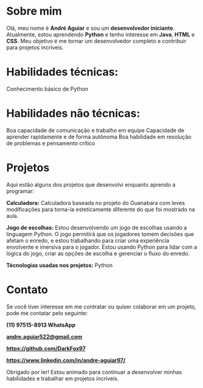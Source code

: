 # **Sobre mim**

Olá, meu nome é **André Aguiar** e sou um **desenvolvedor iniciante**. Atualmente, estou aprendendo **Python** e tenho interesse em **Java**, **HTML** e **CSS**. Meu objetivo é me tornar um desenvolvedor completo e contribuir para projetos incríveis.

# **Habilidades técnicas:**
Conhecimento básico de Python

# **Habilidades não técnicas:**
Boa capacidade de comunicação e trabalho em equipe
Capacidade de aprender rapidamente e de forma autônoma
Boa habilidade em resolução de problemas e pensamento crítico

# **Projetos**
Aqui estão alguns dos projetos que desenvolvi enquanto aprendo a programar:

**Calculadora:**
Calculadora baseada no projeto do Guanabara com leves modificações para torna-la esteticamente diferente do que foi mostrado na aula.

**Jogo de escolhas:**
Estou desenvolvendo um jogo de escolhas usando a linguagem Python. O jogo permitirá que os jogadores tomem decisões que afetam o enredo, e estou trabalhando para criar uma experiência envolvente e imersiva para o jogador. Estou usando Python para lidar com a lógica do jogo, criar as opções de escolha e gerenciar o fluxo do enredo.

**Técnologias usadas nos projetos:**
Python

# **Contato**
Se você tiver interesse em me contratar ou quiser colaborar em um projeto, pode me contatar pelo seguinte:

**(11) 97515-8913 WhatsApp**

**andre.aguiar522@gmail.com**

**https://github.com/DarkFox97**

**https://www.linkedin.com/in/andre-aguiar97/**

Obrigado por ler! Estou animado para continuar a desenvolver minhas habilidades e trabalhar em projetos incríveis.
